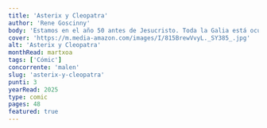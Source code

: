 ```yaml
---
title: 'Asterix y Cleopatra'
author: 'Rene Goscinny'
body: 'Estamos en el año 50 antes de Jesucristo. Toda la Galia está ocupada por los romanos... ¿Toda? ¡No! Una aldea poblada por irreductibles galos resiste, todavía y como siempre, al invasor.Y la vida no es fácil para las guarniciones de legionarios romanos en los reducidos campamentos de Babaorum, Aquarium, Laudanum y Petibonum...En esta ocasión, Astérix y Obélix se enfrentan a una nueva misión: ¡construir un palacio para la mismísima Cleopatra!'
cover: 'https://m.media-amazon.com/images/I/815BrewVvyL._SY385_.jpg'
alt: 'Asterix y Cleopatra'
monthRead: martxoa
tags: ['Cómic']
concorrente: 'malen'
slug: 'asterix-y-cleopatra'
punti: 3
yearRead: 2025
type: comic
pages: 48
featured: true
---
```

